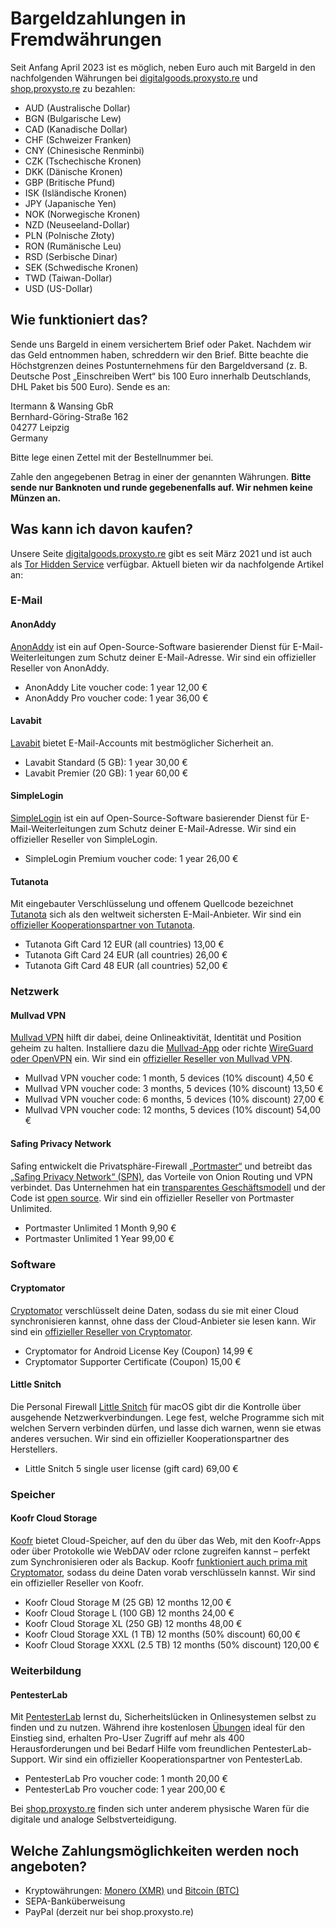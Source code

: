 # Bargeldzahlungen in Fremdwährungen

Seit Anfang April 2023 ist es möglich, neben Euro auch mit Bargeld in den nachfolgenden Währungen bei [digitalgoods.proxysto.re](https://digitalgoods.proxysto.re) und [shop.proxysto.re](https://shop.proxysto.re) zu bezahlen:

* AUD (Australische Dollar)
* BGN (Bulgarische Lew)
* CAD (Kanadische Dollar)
* CHF (Schweizer Franken)
* CNY (Chinesische Renminbi)
* CZK (Tschechische Kronen)
* DKK (Dänische Kronen)
* GBP (Britische Pfund)
* ISK (Isländische Kronen)
* JPY (Japanische Yen)
* NOK (Norwegische Kronen)
* NZD (Neuseeland-Dollar)
* PLN (Polnische Złoty)
* RON (Rumänische Leu)
* RSD (Serbische Dinar)
* SEK (Schwedische Kronen)
* TWD (Taiwan-Dollar)
* USD (US-Dollar)

## Wie funktioniert das?

Sende uns Bargeld in einem versichertem Brief oder Paket. Nachdem wir das Geld entnommen haben, schreddern wir den Brief. Bitte beachte die Höchstgrenzen deines Postunternehmens für den Bargeldversand (z. B. Deutsche Post „Einschreiben Wert“ bis 100 Euro innerhalb Deutschlands, DHL Paket bis 500 Euro). Sende es an:

Itermann & Wansing GbR<br>
Bernhard-Göring-Straße 162<br>
04277 Leipzig<br>
Germany

Bitte lege einen Zettel mit der Bestellnummer bei.

Zahle den angegebenen Betrag in einer der genannten Währungen. **Bitte sende nur Banknoten und runde gegebenenfalls auf. Wir nehmen keine Münzen an.**

## Was kann ich davon kaufen?

Unsere Seite [digitalgoods.proxysto.re](https://digitalgoods.proxysto.re) gibt es seit März 2021 und ist auch als [Tor Hidden Service](http://digitazyyxyihwwzudp5syxxyn3qhcd63wqcha2dxpfqiyydmrgdiaad.onion/) verfügbar. Aktuell bieten wir da nachfolgende Artikel an:

### E-Mail
#### AnonAddy
<a rel="noreferrer" target="_blank" href="https://anonaddy.com/">AnonAddy</a> ist ein auf Open-Source-Software basierender Dienst für E-Mail-Weiterleitungen zum Schutz deiner E-Mail-Adresse. Wir sind ein offizieller Reseller von AnonAddy.

* AnonAddy Lite voucher code: 1 year 12,00 €
* AnonAddy Pro voucher code: 1 year 36,00 €

#### Lavabit
<a rel="noreferrer" target="_blank" href="https://lavabit.com/consumer.html">Lavabit</a> bietet E-Mail-Accounts mit bestmöglicher Sicherheit an.

* Lavabit Standard (5 GB): 1 year 30,00 €
* Lavabit Premier (20 GB): 1 year 60,00 €

#### SimpleLogin
<a rel="noreferrer" target="_blank" href="https://simplelogin.io">SimpleLogin</a> ist ein auf Open-Source-Software basierender Dienst für E-Mail-Weiterleitungen zum Schutz deiner E-Mail-Adresse. Wir sind ein offizieller Reseller von SimpleLogin.

* SimpleLogin Premium voucher code: 1 year 26,00 €

#### Tutanota
Mit eingebauter Verschlüsselung und offenem Quellcode bezeichnet <a rel="noreferrer" target="_blank" href="https://tutanota.com/">Tutanota</a> sich als den weltweit sichersten E-Mail-Anbieter. Wir sind ein <a rel="noreferrer" target="_blank" href="https://tutanota.com/de/faq/#cryptocurrency">offizieller Kooperationspartner von Tutanota</a>.

* Tutanota Gift Card 12 EUR (all countries) 13,00 €
* Tutanota Gift Card 24 EUR (all countries) 26,00 €
* Tutanota Gift Card 48 EUR (all countries) 52,00 €

### Netzwerk
#### Mullvad VPN
<a rel="noreferrer" target="_blank" href="https://mullvad.net/">Mullvad VPN</a> hilft dir dabei, deine Onlineaktivität, Identität und Position geheim zu halten. Installiere dazu die <a rel="noreferrer" target="_blank" href="https://mullvad.net/de/download/">Mullvad-App</a> oder richte <a rel="noreferrer" target="_blank" href="https://mullvad.net/de/help/">WireGuard oder OpenVPN</a> ein. Wir sind ein <a rel="noreferrer" target="_blank" href="https://mullvad.net/de/help/partnerships-and-resellers/">offizieller Reseller von Mullvad VPN</a>.

* Mullvad VPN voucher code: 1 month, 5 devices (10% discount) 4,50 €
* Mullvad VPN voucher code: 3 months, 5 devices (10% discount) 13,50 €
* Mullvad VPN voucher code: 6 months, 5 devices (10% discount) 27,00 €
* Mullvad VPN voucher code: 12 months, 5 devices (10% discount) 54,00 €

#### Safing Privacy Network
Safing entwickelt die Privatsphäre-Firewall <a rel="noreferrer" target="_blank" href="https://safing.io">„Portmaster“</a> und betreibt das <a rel="noreferrer" target="_blank" href="https://safing.io/spn/">„Safing Privacy Network“ (SPN)</a>, das Vorteile von Onion Routing und VPN verbindet. Das Unternehmen hat ein <a rel="noreferrer" target="_blank" href="https://safing.io/business-model/">transparentes Geschäftsmodell</a> und der Code ist <a rel="noreferrer" target="_blank" href="https://github.com/safing/">open source</a>. Wir sind ein offizieller Reseller von Portmaster Unlimited.

* Portmaster Unlimited 1 Month 9,90 €
* Portmaster Unlimited 1 Year 99,00 €

### Software
#### Cryptomator
<a rel="noreferrer" target="_blank" href="https://cryptomator.org/">Cryptomator</a> verschlüsselt deine Daten, sodass du sie mit einer Cloud synchronisieren kannst, ohne dass der Cloud-Anbieter sie lesen kann. Wir sind ein <a rel="noreferrer" target="_blank" href="https://cryptomator.org/de/coop/proxystore/">offizieller Reseller von Cryptomator</a>.

* Cryptomator for Android License Key (Coupon) 14,99 €
* Cryptomator Supporter Certificate (Coupon) 15,00 €

#### Little Snitch
Die Personal Firewall <a rel="noreferrer" target="_blank" href="https://www.obdev.at/products/littlesnitch/index.html">Little Snitch</a> für macOS gibt dir die Kontrolle über ausgehende Netzwerkverbindungen. Lege fest, welche Programme sich mit welchen Servern verbinden dürfen, und lasse dich warnen, wenn sie etwas anderes versuchen. Wir sind ein offizieller Kooperationspartner des Herstellers.

* Little Snitch 5 single user license (gift card) 69,00 €

### Speicher
#### Koofr Cloud Storage
<a rel="noreferrer" target="_blank" href="https://koofr.eu/">Koofr</a> bietet Cloud-Speicher, auf den du über das Web, mit den Koofr-Apps oder über Protokolle wie WebDAV oder rclone zugreifen kannst – perfekt zum Synchronisieren oder als Backup. Koofr <a rel="noreferrer" target="_blank" href="https://koofr.eu/blog/posts/koofr-with-cryptomator-on-your-computer">funktioniert auch prima mit Cryptomator</a>, sodass du deine Daten vorab verschlüsseln kannst. Wir sind ein offizieller Reseller von Koofr.

* Koofr Cloud Storage M (25 GB) 12 months 12,00 €
* Koofr Cloud Storage L (100 GB) 12 months 24,00 €
* Koofr Cloud Storage XL (250 GB) 12 months 48,00 €
* Koofr Cloud Storage XXL (1 TB) 12 months (50% discount) 60,00 €
* Koofr Cloud Storage XXXL (2.5 TB) 12 months (50% discount) 120,00 €

### Weiterbildung
#### PentesterLab
Mit <a rel="noreferrer" target="_blank" href="https://www.pentesterlab.com">PentesterLab</a> lernst du, Sicherheitslücken in Onlinesystemen selbst zu finden und zu nutzen. Während ihre kostenlosen <a rel="noreferrer" target="_blank" href="https://www.pentesterlab.com/exercises">Übungen</a> ideal für den Einstieg sind, erhalten Pro-User Zugriff auf mehr als 400 Herausforderungen und bei Bedarf Hilfe vom freundlichen PentesterLab-Support. Wir sind ein offizieller Kooperationspartner von PentesterLab.

* PentesterLab Pro voucher code: 1 month 20,00 €
* PentesterLab Pro voucher code: 1 year 200,00 €

Bei [shop.proxysto.re](https://shop.proxysto.re) finden sich unter anderem physische Waren für die digitale und analoge Selbstverteidigung.

## Welche Zahlungsmöglichkeiten werden noch angeboten?

* Kryptowährungen: [Monero (XMR)](https://www.getmonero.org/) und [Bitcoin (BTC)](https://bitcoin.org)
* SEPA-Banküberweisung
* PayPal (derzeit nur bei shop.proxysto.re)
